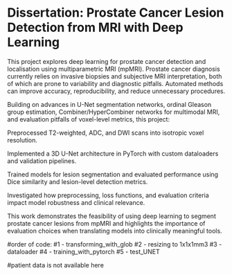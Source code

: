 # Dissertation: Prostate Cancer Lesion Detection from MRI with Deep Learning

This project explores deep learning for prostate cancer detection and localisation using multiparametric MRI (mpMRI). Prostate cancer diagnosis currently relies on invasive biopsies and subjective MRI interpretation, both of which are prone to variability and diagnostic pitfalls. Automated methods can improve accuracy, reproducibility, and reduce unnecessary procedures.

Building on advances in U-Net segmentation networks, ordinal Gleason group estimation, Combiner/HyperCombiner networks for multimodal MRI, and evaluation pitfalls of voxel-level metrics, this project:

Preprocessed T2-weighted, ADC, and DWI scans into isotropic voxel resolution.

Implemented a 3D U-Net architecture in PyTorch with custom dataloaders and validation pipelines.

Trained models for lesion segmentation and evaluated performance using Dice similarity and lesion-level detection metrics.

Investigated how preprocessing, loss functions, and evaluation criteria impact model robustness and clinical relevance.

This work demonstrates the feasibility of using deep learning to segment prostate cancer lesions from mpMRI and highlights the importance of evaluation choices when translating models into clinically meaningful tools.

#order of code:
#1 - transforming_with_glob
#2 - resizing to 1x1x1mm3
#3 - dataloader
#4 - training_with_pytorch
#5 - test_UNET

#patient data is not available here
